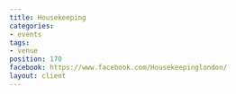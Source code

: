 ```yaml
---
title: Housekeeping
categories:
- events
tags:
- venue
position: 170
facebook: https://www.facebook.com/Housekeepinglondon/
layout: client
---
```


